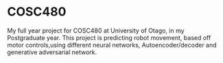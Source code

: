 # COSC480
My full year project for COSC480 at University of Otago, in my Postgraduate year. 
This project is predicting robot movement, based off motor controls,using different neural networks, Autoencoder/decoder and generative adversarial network. 
